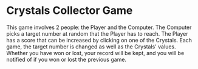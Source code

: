 # Crystals Collector Game

This game involves 2 people: the Player and the Computer. The Computer picks a target number at random that the Player has to reach. The Player has a score that can be increased by clicking on one of the Crystals. Each game, the target number is changed as well as the Crystals' values. Whether you have won or lost, your record will be kept, and you will be notified of if you won or lost the previous game.